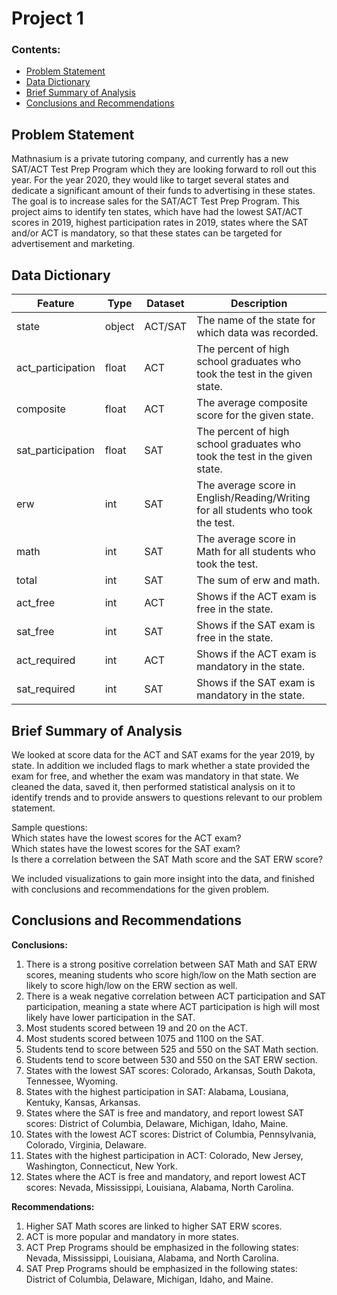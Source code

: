# Project 1


### Contents:
- [Problem Statement](#Problem-Statement)
- [Data Dictionary](#Data-Dictionary)
- [Brief Summary of Analysis](#Brief-Summary-of-Analysis)
- [Conclusions and Recommendations](#Conclusions-and-Recommendations)


## Problem Statement

Mathnasium is a private tutoring company, and currently has a new SAT/ACT Test Prep Program which they are looking forward to roll out this year. For the year 2020, they would like to target several states and dedicate a significant amount of their funds to advertising in these states. The goal is to increase sales for the SAT/ACT Test Prep Program. This project aims to identify ten states, which have had the lowest SAT/ACT scores in 2019, highest participation rates in 2019, states where the SAT and/or ACT is mandatory, so that these states can be targeted for advertisement and marketing.

## Data Dictionary

|Feature|Type|Dataset|Description|
|---|---|---|---|
|state|object|ACT/SAT|The name of the state for which data was recorded.| 
|act_participation|float|ACT|The percent of high school graduates who took the test in the given state.| 
|composite|float|ACT|The average composite score for the given state.| 
|sat_participation|float|SAT|The percent of high school graduates who took the test in the given state.| 
|erw|int|SAT|The average score in English/Reading/Writing for all students who took the test.| 
|math|int|SAT|The average score in Math for all students who took the test.|
|total|int|SAT|The sum of erw and math.|
|act_free|int|ACT|Shows if the ACT exam is free in the state.|
|sat_free|int|SAT|Shows if the SAT exam is free in the state.|
|act_required|int|ACT|Shows if the ACT exam is mandatory in the state.|
|sat_required|int|SAT|Shows if the SAT exam is mandatory in the state.|

## Brief Summary of Analysis

We looked at score data for the ACT and SAT exams for the year 2019, by state. In addition we included flags to mark whether a state provided the exam for free, and whether the exam was mandatory in that state. We cleaned the data, saved it, then performed statistical analysis on it to identify trends and to provide answers to questions relevant to our problem statement. 

Sample questions:  
Which states have the lowest scores for the ACT exam?  
Which states have the lowest scores for the SAT exam?  
Is there a correlation between the SAT Math score and the SAT ERW score?  

We included visualizations to gain more insight into the data, and finished with conclusions and recommendations for the given problem.

## Conclusions and Recommendations

**Conclusions:**  

1. There is a strong positive correlation between SAT Math and SAT ERW scores, meaning students who score high/low on the Math section are likely to score high/low on the ERW section as well.
2. There is a weak negative correlation between ACT participation and SAT participation, meaning a state where ACT participation is high will most likely have lower participation in the SAT.
3. Most students scored between 19 and 20 on the ACT.
4. Most students scored between 1075 and 1100 on the SAT.
5. Students tend to score between 525 and 550 on the SAT Math section.
6. Students tend to score between 530 and 550 on the SAT ERW section.
7. States with the lowest SAT scores: Colorado, Arkansas, South Dakota, Tennessee, Wyoming.
8. States with the highest participation in SAT: Alabama, Lousiana, Kentuky, Kansas, Arkansas.
9. States where the SAT is free and mandatory, and report lowest SAT scores: District of Columbia, Delaware, Michigan, Idaho, Maine.
10. States with the lowest ACT scores: District of Columbia, Pennsylvania, Colorado, Virginia, Delaware.
11. States with the highest participation in ACT: Colorado, New Jersey, Washington, Connecticut, New York.
12. States where the ACT is free and mandatory, and report lowest ACT scores: Nevada, Mississippi, Louisiana, Alabama, North Carolina.  


**Recommendations:**

1. Higher SAT Math scores are linked to higher SAT ERW scores.
2. ACT is more popular and mandatory in more states.
3. ACT Prep Programs should be emphasized in the following states: Nevada, Mississippi, Louisiana, Alabama, and North Carolina.
4. SAT Prep Programs should be emphasized in the following states: District of Columbia, Delaware, Michigan, Idaho, and Maine.